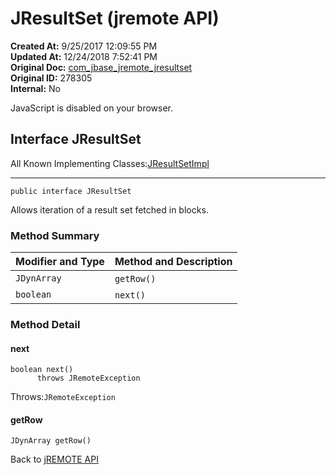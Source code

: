 # JResultSet (jremote API)

**Created At:** 9/25/2017 12:09:55 PM  
**Updated At:** 12/24/2018 7:52:41 PM  
**Original Doc:** [com_jbase_jremote_jresultset](https://docs.jbase.com/39248-jremote/com_jbase_jremote_jresultset)  
**Original ID:** 278305  
**Internal:** No  


JavaScript is disabled on your browser.



## Interface JResultSet

All Known Implementing Classes:[JResultSetImpl](./../io/jresultsetimpl-%28jremote-api%29 "class in com.jbase.jremote.io")
* * *


```
public interface JResultSet
```

Allows iteration of a result set fetched in blocks.

### Method Summary


| Modifier and Type<br> | Method and Description<br> |
| --- | --- |
| `JDynArray`<br> | `getRow()` <br> |
| `boolean`<br> | `next()` <br> |

### Method Detail



#### next

```
boolean next()
      throws JRemoteException
```
Throws:`JRemoteException`




#### getRow

```
JDynArray getRow()
```

Back to [jREMOTE API](com_jbase_jremote_package-summary)



